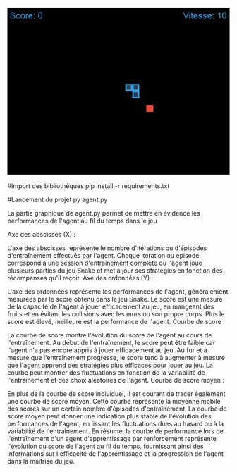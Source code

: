 ![Snake](snake.png)

#Import des bibliothèques
pip install -r requirements.txt

#Lancement du projet 
py agent.py

La partie graphique de agent.py permet de mettre en évidence les performances de l'agent au fil du temps dans le jeu

Axe des abscisses (X) :

L'axe des abscisses représente le nombre d'itérations ou d'épisodes d'entraînement effectués par l'agent.
Chaque itération ou épisode correspond à une session d'entraînement complète où l'agent joue plusieurs parties du jeu Snake et met à jour ses stratégies en fonction des récompenses qu'il reçoit.
Axe des ordonnées (Y) :

L'axe des ordonnées représente les performances de l'agent, généralement mesurées par le score obtenu dans le jeu Snake.
Le score est une mesure de la capacité de l'agent à jouer efficacement au jeu, en mangeant des fruits et en évitant les collisions avec les murs ou son propre corps.
Plus le score est élevé, meilleure est la performance de l'agent.
Courbe de score :

La courbe de score montre l'évolution du score de l'agent au cours de l'entraînement.
Au début de l'entraînement, le score peut être faible car l'agent n'a pas encore appris à jouer efficacement au jeu.
Au fur et à mesure que l'entraînement progresse, le score tend à augmenter à mesure que l'agent apprend des stratégies plus efficaces pour jouer au jeu.
La courbe peut montrer des fluctuations en fonction de la variabilité de l'entraînement et des choix aléatoires de l'agent.
Courbe de score moyen :

En plus de la courbe de score individuel, il est courant de tracer également une courbe de score moyen.
Cette courbe représente la moyenne mobile des scores sur un certain nombre d'épisodes d'entraînement.
La courbe de score moyen peut donner une indication plus stable de l'évolution des performances de l'agent, en lissant les fluctuations dues au hasard ou à la variabilité de l'entraînement.
En résumé, la courbe de performance lors de l'entraînement d'un agent d'apprentissage par renforcement représente l'évolution du score de l'agent au fil du temps, fournissant ainsi des informations sur l'efficacité de l'apprentissage et la progression de l'agent dans la maîtrise du jeu.
